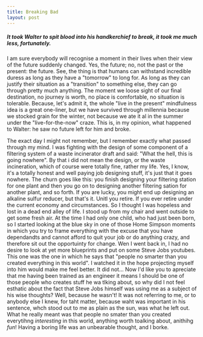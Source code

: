 ```yaml
---
title: Breaking Bad
layout: post
---
```

##### It took Walter to spit blood into his handkerchief to break, it took me much less, fortunately.

I am sure everybody will recognise a moment in their lives when their view of the future suddenly changed.
Yes, the future; no, not the past or the present: the future.
See, the thing is that humans can withstand incredible duress as long as they have a "tomorrow" to long for. As long as they can justify their situation as a "transition" to something else, they can go through pretty much anything.
The moment we loose sight of our final destination, no journey is worth, no place is comfortable, no situation is tolerable.
Because, let's admit it, the whole "live in the present" mindfulness idea is a great one-liner, but we have survived through millennia because we stocked grain for the winter, not because we ate it al in the summer under the "live-for-the-now" craze.
This is, in my opinion, what happened to Walter: he saw no future left for him and broke.

The exact day I might not remember, but I remember exactly what passed through my mind.
I was fighting with the design of some component of a filtering system of a waste incinerator draft and said: "What the hell, this is going nowhere". By that i did not mean the design, or the waste incineration, which of course were totally fine, rather my life.
Yes, I know, it's a totally honest and well paying job designing stuff, it's just that it goes nowhere. The churn goes like this: you finish designing your filtering station for one plant and then you go on to designing another filtering sation for another plant, and so forth. If you are lucky, you might end up designing an alkaline sulfur reducer, but that's it. Unitl you retire. If you ever retire under the current economy and circumstances.
So I thought I was hopeless and lost in a dead end alley of life. I stood up from my chair and went outside to get some fresh air.
At the time I had only one child, who had just been born, so I started looking at the blue sky in one of those Home Simpson moments in which you try to frame everything with the excuse that you have dependandts and cannot afford to quit your job or do anything crazy, and therefore sit out the opportuinty for change.
Wen I went back in, I had no desire to look at yet more blueprints and put on some Steve Jobs youtubes. This one was the one in which he says that "people no smarter than you created everything in this world". I watched it in the hope projecting myself into him would make me feel better. It did not...
Now I'd like you to apreciate that me having been trained as an engineer it means I should be one of those people who creates stuff he wa tlking about, so why did I not feel esthatic about the fact that Steve Jobs himself was using me as a subject of his wise thoughts?
Well, because he wasn't! It was not referring to me, or to anybody else I knew, for taht matter, because waht was important in his sentence, whch stood out to me as plain as the sun, was what he left out.
What he really meant was that people no smater than you created everytihng _interesting_ in this world, anything worth toalking about, anithihg _fun_!
Having a boring life was an unbearable thought, and I borke.
